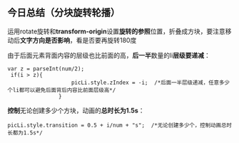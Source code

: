 ## 今日总结（分块旋转轮播）

运用rotate旋转和**transform-origin**设置**旋转的参照**位置，折叠成方块，要注意移动后**文字方向是否影响**，看是否要再旋转180度	

由于后面元素背面内容的层级也比前面的高，**后一半**数量的li**层级要递减**：

```
var z = parseInt(num/2);
 if(i > z){
                    picLi.style.zIndex = -i;  /*后面一半层级递减，任意多少个li都可以避免后面背后内容比前面层级高*/
                }
```

**控制**无论创建多少个方块，动画的**总时长为1.5s**：

```
picLi.style.transition = 0.5 + i/num + "s";  /*无论创建多少个，控制动画总时长都为1.5s*/
```